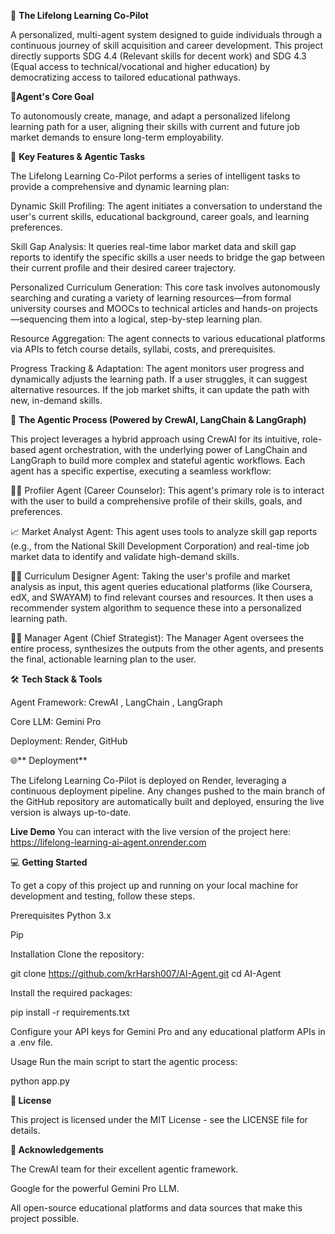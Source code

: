 🧠 **The Lifelong Learning Co-Pilot**

A personalized, multi-agent system designed to guide individuals through a continuous journey of skill acquisition and career development. This project directly supports SDG 4.4 (Relevant skills for decent work) and SDG 4.3 (Equal access to technical/vocational and higher education) by democratizing access to tailored educational pathways.


🎯**Agent's Core Goal**

To autonomously create, manage, and adapt a personalized lifelong learning path for a user, aligning their skills with current and future job market demands to ensure long-term employability.


🚀 **Key Features & Agentic Tasks**

The Lifelong Learning Co-Pilot performs a series of intelligent tasks to provide a comprehensive and dynamic learning plan:

Dynamic Skill Profiling: The agent initiates a conversation to understand the user's current skills, educational background, career goals, and learning preferences.

Skill Gap Analysis: It queries real-time labor market data and skill gap reports to identify the specific skills a user needs to bridge the gap between their current profile and their desired career trajectory.

Personalized Curriculum Generation: This core task involves autonomously searching and curating a variety of learning resources—from formal university courses and MOOCs to technical articles and hands-on projects—sequencing them into a logical, step-by-step learning plan.

Resource Aggregation: The agent connects to various educational platforms via APIs to fetch course details, syllabi, costs, and prerequisites.

Progress Tracking & Adaptation: The agent monitors user progress and dynamically adjusts the learning path. If a user struggles, it can suggest alternative resources. If the job market shifts, it can update the path with new, in-demand skills.


🤖  **The Agentic Process (Powered by CrewAI, LangChain & LangGraph)**

This project leverages a hybrid approach using CrewAI for its intuitive, role-based agent orchestration, with the underlying power of LangChain and LangGraph to build more complex and stateful agentic workflows. Each agent has a specific expertise, executing a seamless workflow:

🧑‍💼 Profiler Agent (Career Counselor): This agent's primary role is to interact with the user to build a comprehensive profile of their skills, goals, and preferences.

📈 Market Analyst Agent: This agent uses tools to analyze skill gap reports (e.g., from the National Skill Development Corporation) and real-time job market data to identify and validate high-demand skills.

👩‍🏫 Curriculum Designer Agent: Taking the user's profile and market analysis as input, this agent queries educational platforms (like Coursera, edX, and SWAYAM) to find relevant courses and resources. It then uses a recommender system algorithm to sequence these into a personalized learning path.

🧑‍💻 Manager Agent (Chief Strategist): The Manager Agent oversees the entire process, synthesizes the outputs from the other agents, and presents the final, actionable learning plan to the user.



🛠️ **Tech Stack & Tools**

Agent Framework: CrewAI , LangChain , LangGraph

Core LLM: Gemini Pro

Deployment: Render, GitHub



🌐** Deployment**

The Lifelong Learning Co-Pilot is deployed on Render, leveraging a continuous deployment pipeline. Any changes pushed to the main branch of the GitHub repository are automatically built and deployed, ensuring the live version is always up-to-date.

**Live Demo**
You can interact with the live version of the project here: https://lifelong-learning-ai-agent.onrender.com



💻 **Getting Started**

To get a copy of this project up and running on your local machine for development and testing, follow these steps.

Prerequisites
Python 3.x

Pip

Installation
Clone the repository:

git clone https://github.com/krHarsh007/AI-Agent.git
cd AI-Agent

Install the required packages:

pip install -r requirements.txt

Configure your API keys for Gemini Pro and any educational platform APIs in a .env file.

Usage
Run the main script to start the agentic process:

python app.py

**📄 License**

This project is licensed under the MIT License - see the LICENSE file for details.

**🙏 Acknowledgements**

The CrewAI team for their excellent agentic framework.

Google for the powerful Gemini Pro LLM.

All open-source educational platforms and data sources that make this project possible.
